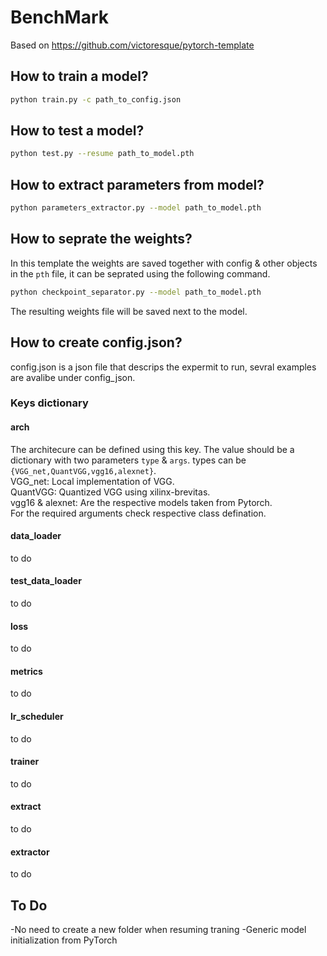 # BenchMark
Based on https://github.com/victoresque/pytorch-template

## How to train a model?
```bash
python train.py -c path_to_config.json
```

## How to test a model?
```bash
python test.py --resume path_to_model.pth
```

## How to extract parameters from model?
```bash
python parameters_extractor.py --model path_to_model.pth
```

## How to seprate the weights?
In this template the weights are saved together with config & other objects in the `pth` file, it can be seprated using the following command.
```bash
python checkpoint_separator.py --model path_to_model.pth
```
The resulting weights file will be saved next to the model.

## How to create config.json?
config.json is a json file that descrips the expermit to run, sevral examples are avalibe under config_json.
### **Keys dictionary**

#### **arch**
The architecure can be defined using this key. The value should be a dictionary with two parameters `type` & `args`. types can be `{VGG_net,QuantVGG,vgg16,alexnet}`.\
VGG_net: Local implementation of VGG.\
QuantVGG: Quantized VGG using xilinx-brevitas.\
vgg16 & alexnet: Are the respective models taken from Pytorch.\
For the required arguments check respective class defination.

#### **data_loader**
to do


#### **test_data_loader**
to do


#### **loss**
to do


#### **metrics**
to do


#### **lr_scheduler**
to do


#### **trainer**
to do


#### **extract**
to do


#### **extractor**
to do

## To Do
-No need to create a new folder when resuming traning
-Generic model initialization from PyTorch
